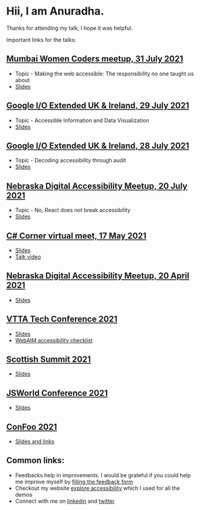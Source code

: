 # Hii, I am Anuradha.

Thanks for attending my talk, I hope it was helpful.

Important links for the talks:

## [Mumbai Women Coders meetup, 31 July 2021](https://www.meetup.com/mumbai-women-coders/events/279750999/)
- Topic - Making the web accessible: The responsibility no one taught us about
- [Slides](https://docs.google.com/presentation/d/1jPEJIdM3gNq4iJ91bKbAwylwlgc63QTgj4gfXxBmD9g/edit?usp=sharing)

## [Google I/O Extended UK & Ireland, 29 July 2021](https://gdg.community.dev/events/details/google-gdg-belfast-presents-io-extended-uk-ireland-july-27-29/)
- Topic - Accessible Information and Data Visualization
- [Slides](https://docs.google.com/presentation/d/1TAobHeYCrsIawFhc6BESj_WauMJXvqMw8qNzJDfXEpI/edit?usp=sharing)


## [Google I/O Extended UK & Ireland, 28 July 2021](https://gdg.community.dev/events/details/google-gdg-belfast-presents-io-extended-uk-ireland-july-27-29/)
- Topic - Decoding accessibility through audit
- [Slides](https://docs.google.com/presentation/d/1rkIp2KpibwzdcylSfN7H5vh-D_ZkASZ0i3QuDROcE9Q/edit?usp=sharing)

## [Nebraska Digital Accessibility Meetup, 20 July 2021](https://www.meetup.com/Nebraska-Digital-Accessibility-Meetup/events/276128559/)
- Topic - No, React does not break accessibility
- [Slides](https://docs.google.com/presentation/d/1O8n-1K-HqWmlqT3oAQvlFEdC3-H1nlqid0Q01gH-ags/edit?usp=sharing)

## [C# Corner virtual meet, 17 May 2021](https://www.c-sharpcorner.com/events/c-sharp-corner-global-monthly-virtual-meet-may-2021)
- [Slides](https://docs.google.com/presentation/d/1O6vokWvtWnWcWkIjYX1PjzTDuAi4Aqb2DiLTKri2SGc/edit?usp=sharing)
- [Talk video](https://www.pscp.tv/w/1zqJVXEoVOWKB)

## [Nebraska Digital Accessibility Meetup, 20 April 2021](https://www.meetup.com/Nebraska-Digital-Accessibility-Meetup/events/276128539/)
- [Slides](t.ly/K0rp)

## [VTTA Tech Conference 2021](https://vttatechconference.hubilo.com/)
- [Slides](https://docs.google.com/presentation/d/1rt9JHpvj0OV432zznsRTOORen-3Z4TDggSJJGXs0_Kc/edit?usp=sharing)
- [WebAIM accessibility checklist](https://webaim.org/standards/wcag/checklist)

## [Scottish Summit 2021](https://scottishsummit.com/)
- [Slides](https://github.com/anuk79/tech-talks-links/tree/main/ScottishSummit2021)

## [JSWorld Conference 2021](https://frontenddeveloperlove.com/)
- [Slides](https://docs.google.com/presentation/d/1NHWJEJp4AwICmLUBNd2_VctVMVIaHLPooF6BtIGIY3M/edit?usp=sharing)

## [ConFoo 2021](https://confoo.ca/en/yul2021/sessions)
- [Slides and links](https://github.com/anuk79/tech-talks-links/blob/main/confoo2021.md)



## Common links:
- Feedbacks help in improvements. I would be grateful if you could help me improve myself by [filling the feedback form](https://forms.gle/dT2eu3xvX4251TXZ9)
- Checkout my website [explore accessibility](https://explore-a11y.netlify.app/) which I used for all the demos
- Connect with me on [linkedin](https://www.linkedin.com/in/anuradha15/) and [twitter](https://twitter.com/miracle_404)
